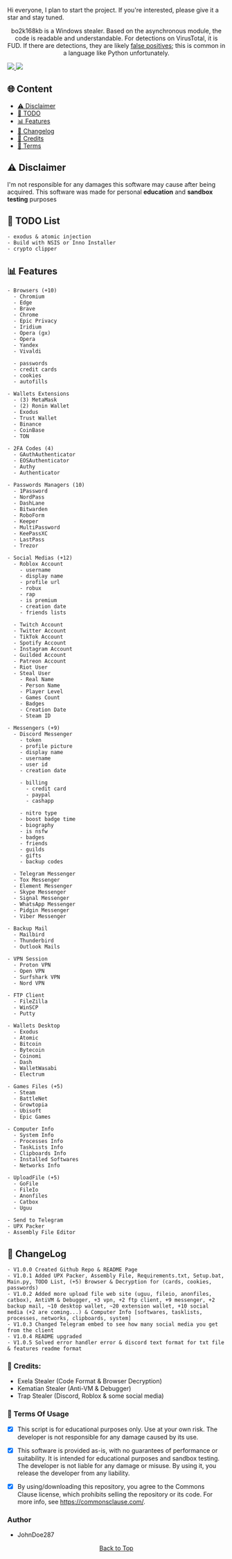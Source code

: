 Hi everyone, I plan to start the project. If you're interested, please give it a star and stay tuned.

<p align="center">
  bo2k168kb is a Windows stealer. Based on the asynchronous module, the code is readable and understandable. For detections on VirusTotal, it is FUD. If there are detections, they are likely <a href="https://en.wikipedia.org/wiki/False_positives_and_false_negatives">false positives</a>; this is common in a language like Python unfortunately.
</p>

<a href="https://t.me/bo2k168kb/">
<img src="https://img.shields.io/badge/telegram-2CA5E0?style=for-the-badge&logo=telegram&logoColor=white">
</a>
<a href="https://discord.com/users/1221728197390106657">
<img src="https://img.shields.io/badge/discord-5865F2?style=for-the-badge&logo=discord&logoColor=white">
</a>

## <a id="content"></a>🌐 Content
- [⚠️ Disclaimer](#disclaimer)
- [📝 TODO](#todolist)
- [📊 Features](#features)
- [💭 Changelog](#changelog)
- [👤 Credits](#credits)
- [💼 Terms](#terms)

## <a id="disclaimer"></a>⚠️ Disclaimer
I'm not responsible for any damages this software may cause after being acquired. 
This software was made for personal **education** and **sandbox testing** purposes

## <a id="todolist"></a>📝 TODO List

```
- exodus & atomic injection
- Build with NSIS or Inno Installer
- crypto clipper
```


## <a id="features"></a>📊 Features

```
- Browsers (+10)
  - Chromium
  - Edge
  - Brave
  - Chrome
  - Epic Privacy
  - Iridium
  - Opera (gx)
  - Opera
  - Yandex
  - Vivaldi

  - passwords
  - credit cards
  - cookies
  - autofills

- Wallets Extensions
  - (3) MetaMask
  - (2) Ronin Wallet
  - Exodus
  - Trust Wallet
  - Binance
  - CoinBase
  - TON

- 2FA Codes (4)
  - GAuthAuthenticator
  - EOSAuthenticator
  - Authy
  - Authenticator

- Passwords Managers (10)
  - 1Password
  - NordPass
  - DashLane
  - Bitwarden
  - RoboForm
  - Keeper
  - MultiPassword
  - KeePassXC
  - LastPass
  - Trezor

- Social Medias (+12)
  - Roblox Account
    - username
    - display name
    - profile url
    - robux
    - rap
    - is premium
    - creation date
    - friends lists

  - Twitch Account
  - Twitter Account
  - TikTok Account
  - Spotify Account
  - Instagram Account
  - Guilded Account
  - Patreon Account
  - Riot User
  - Steal User
    - Real Name
    - Person Name
    - Player Level
    - Games Count
    - Badges
    - Creation Date
    - Steam ID

- Messengers (+9)
  - Discord Messenger
    - token
    - profile picture
    - display name
    - username
    - user id
    - creation date

    - billing
      - credit card
      - paypal
      - cashapp

    - nitro type
    - boost badge time
    - biography
    - is nsfw
    - badges
    - friends
    - guilds
    - gifts
    - backup codes

  - Telegram Messenger
  - Tox Messenger
  - Element Messenger
  - Skype Messenger
  - Signal Messenger
  - WhatsApp Messenger
  - Pidgin Messenger
  - Viber Messenger

- Backup Mail
  - Mailbird
  - Thunderbird
  - Outlook Mails

- VPN Session
  - Proton VPN
  - Open VPN
  - Surfshark VPN
  - Nord VPN

- FTP Client
  - FileZilla
  - WinSCP
  - Putty

- Wallets Desktop
  - Exodus
  - Atomic
  - Bitcoin
  - Bytecoin
  - Coinomi
  - Dash
  - WalletWasabi
  - Electrum

- Games Files (+5)
  - Steam
  - BattleNet
  - Growtopia
  - Ubisoft
  - Epic Games

- Computer Info
  - System Info
  - Processes Info
  - TaskLists Info
  - Clipboards Info
  - Installed Softwares
  - Networks Info

- UploadFile (+5)
  - GoFile
  - FileIo
  - Anonfiles
  - Catbox
  - Uguu

- Send to Telegram
- UPX Packer
- Assembly File Editor
```

## <a id="changelog"></a>💭 ChangeLog

```
- V1.0.0 Created Github Repo & README Page
- V1.0.1 Added UPX Packer, Assembly File, Requirements.txt, Setup.bat, Main.py, TODO List, (+5) Browser & Decryption for (cards, cookies, passwords)
- V1.0.2 Added more upload file web site (uguu, fileio, anonfiles, catbox), AntiVM & Debugger, +3 vpn, +2 ftp client, +9 messenger, +2 backup mail, ~10 desktop wallet, ~20 extension wallet, +10 social media (+2 are coming...) & Computer Info [softwares, tasklists, processes, networks, clipboards, system]
- V1.0.3 Changed Telegram embed to see how many social media you get from the client
- V1.0.4 README upgraded
- V1.0.5 Solved error handler error & discord text format for txt file & features readme format
```

### <a id="forkedfrom"></a>👤 Credits:
- Exela Stealer (Code Format & Browser Decryption)
- Kematian Stealer (Anti-VM & Debugger)
- Trap Stealer (Discord, Roblox & some social media)

### <a id="terms"></a>💼 Terms Of Usage
- [x] This script is for educational purposes only. Use at your own risk. The developer is not responsible for any damage caused by its use.

- [x] This software is provided as-is, with no guarantees of performance or suitability. It is intended for educational purposes and sandbox testing. The developer is not liable for any damage or misuse. By using it, you release the developer from any liability.

- [x] By using/downloading this repository, you agree to the Commons Clause license, which prohibits selling the repository or its code. For more info, see https://commonsclause.com/.

### Author
- JohnDoe287

<p align="center">
  <a href=#top>Back to Top</a>
</p>
